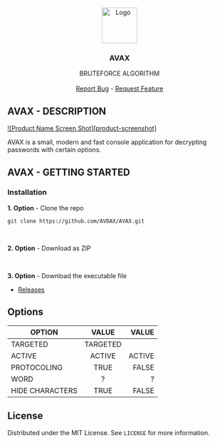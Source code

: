 <!-- PROJECT LOGO -->
<br />
<p align="center">
  <a href="https://github.com/AVDAX/AVAX">
    <img src="https://i.ibb.co/DR47ky2/appbar-layer-thick.png" alt="Logo" width="80" height="80">
  </a>

  <h3 align="center">AVAX</h3>

  <p align="center">
    BRUTEFORCE ALGORITHM
    <br />
    <br />
  <a href="https://github.com/AVDAX/AVAX/issues">Report Bug</a> -
  <a href="https://github.com/AVDAX/AVAX/issues">Request Feature</a>
  </p>
</p>


## AVAX - DESCRIPTION

[![Product Name Screen Shot][product-screenshot]](https://example.com)

AVAX is a small, modern and fast console application for decrypting passwords with certain options.

<!-- GETTING STARTED -->
## AVAX - GETTING STARTED

### Installation

**1. Option** - Clone the repo
```
git clone https://github.com/AVDAX/AVAX.git
```
</br>

**2. Option** - Download as ZIP

</br>

**3. Option** - Download the executable file
  - <a href="https://github.com/AVDAX/AVAX/releases/tag/v0.9-alpha">Releases</a>

<!-- USAGE EXAMPLES -->
## Options

| OPTION        | VALUE           | VALUE  |
| ------------- |:-------------:| -----:|
| TARGETED      | TARGETED |
| ACTIVE        | ACTIVE| ACTIVE |
| PROTOCOLING   | TRUE         | FALSE |
| WORD          |        ?     |  ?     |
| HIDE CHARACTERS | TRUE       | FALSE |

<!-- LICENSE -->
## License

Distributed under the MIT License. See `LICENSE` for more information.
